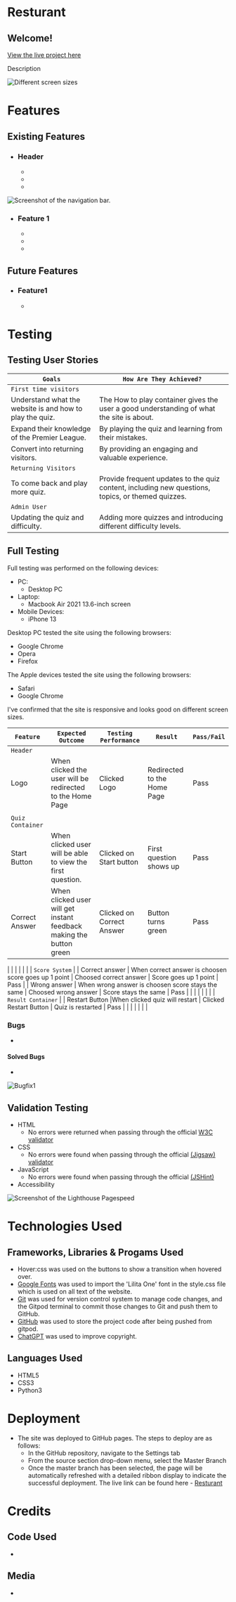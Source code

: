 # Resturant

## Welcome!
[View the live project here](https://project-portfolio-4-sam-335106eed664.herokuapp.com)

Description

![Different screen sizes]()

# Features

## Existing Features

* ### Header
  * 
  * 
  * 

![Screenshot of the navigation bar.]()

* ### Feature 1
  * 
  * 
  * 


## Future Features
 * ### Feature1
    * 

# Testing


## Testing User Stories

| `Goals` | `How Are They Achieved?` |
| ----- | ---------------------- |
| `First time visitors` | |
| Understand what the website is and how to play the quiz. | The How to play container gives the user a good understanding of what the site is about. |
| Expand their knowledge of the Premier League.  | By playing the quiz and learning from their mistakes. |
| Convert into returning visitors.       | By providing an engaging and valuable experience. |
| `Returning Visitors`   |
| To come back and play more quiz. | Provide frequent updates to the quiz content, including new questions, topics, or themed quizzes. |
| `Admin User`           |
| Updating the quiz and difficulty.| Adding more quizzes and introducing different difficulty levels. |

## Full Testing
Full testing was performed on the following devices:
* PC:
  * Desktop PC
* Laptop:
  * Macbook Air 2021 13.6-inch screen
* Mobile Devices:
  * iPhone 13

Desktop PC tested the site using the following browsers:
* Google Chrome
* Opera
* Firefox

The Apple devices tested the site using the following browsers:
* Safari
* Google Chrome


I've confirmed that the site is responsive and looks good on different screen sizes.

| `Feature` | `Expected Outcome` | `Testing Performance` | `Result` | `Pass/Fail`|
| ----------|--------------------|-----------------------|----------|------------|
| `Header`  | |
| Logo               | When clicked the user will be redirected to the Home Page  | Clicked Logo  |  Redirected to the Home Page  | Pass |
|  | | | | |
| `Quiz Container` |  |
| Start Button  | When clicked user will be able to view the first question.  | Clicked on Start button   | First question shows up  | Pass |
| Correct Answer | When clicked user will get instant feedback making the button green     | Clicked on Correct Answer  | Button turns green     | Pass |

| | | | | |
| `Score System` |
| Correct answer | When correct answer is choosen score goes up 1 point | Choosed correct answer | Score goes up 1 point  | Pass |
| Wrong answer | When wrong answer is choosen score stays the same | Choosed wrong answer | Score stays the same  | Pass |
| | | | | |
| `Result Container` |
| Restart Button |When clicked quiz will restart | Clicked Restart Button | Quiz is restarted  | Pass |
| | | | | |



### Bugs
* 

#### Solved Bugs
* 


![Bugfix1]()


## Validation Testing
* HTML
  * No errors were returned when passing through the official [W3C validator](https://validator.w3.org)
* CSS
  * No errors were found when passing through the official [(Jigsaw) validator](https://jigsaw.w3.org/css-validator/)
* JavaScript
  * No errors were found when passing through the official [(JSHint)](https://jshint.com)
* Accessibility

![Screenshot of the Lighthouse Pagespeed]()

# Technologies Used

## Frameworks, Libraries & Progams Used
  * Hover:css was used on the buttons to show a transition when hovered over.
  * [Google Fonts](https://fonts.google.com) was used to import the 'Lilita One' font in the style.css file which is used on all text of the website.
  * [Git](https://gitpod.io) was used for version control system to manage code changes, and the Gitpod terminal to commit those changes to Git and push them to GitHub.
  * [GitHub](https://github.com) was used to store the project code after being pushed from gitpod.
  * [ChatGPT](https://chat.openai.com) was used to improve copyright.
 ## Languages Used
 * HTML5
 * CSS3
 * Python3

# Deployment
* The site was deployed to GitHub pages. The steps to deploy are as follows:
  * In the GitHub repository, navigate to the Settings tab
  * From the source section drop-down menu, select the Master Branch
  * Once the master branch has been selected, the page will be automatically refreshed with a detailed ribbon display to indicate the successful deployment.
The live link can be found here - [Resturant](https://project-portfolio-4-sam-335106eed664.herokuapp.com)

# Credits
## Code Used
 * 

## Media
* 
